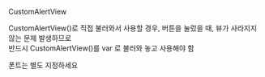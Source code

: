 CustomAlertView

CustomAlertView()로 직접 불러와서 사용할 경우, 버튼을 눌렀을 때, 뷰가 사라지지 않는 문제 발생하므로 <br>
반드시 CustomAlertView()를 var 로 불러와 놓고 사용해야 함

폰트는 별도 지정하세요
